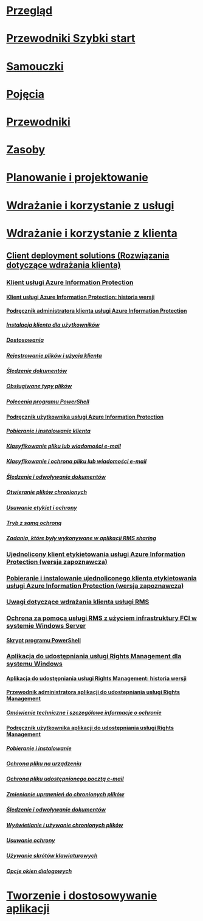 # [Przegląd](/azure/information-protection/what-is-information-protection)
# [Przewodniki Szybki start](/azure/information-protection/quickstart-viewpolicy)
# [Samouczki](/azure/information-protection/infoprotect-quick-start-tutorial)
# [Pojęcia](/azure/information-protection/overview-policy)
# [Przewodniki](/azure/information-protection/how-to-guides)
# [Zasoby](/azure/information-protection/faqs)
# [Planowanie i projektowanie](/azure/information-protection/deployment-roadmap)
# [Wdrażanie i korzystanie z usługi](/azure/information-protection/activate-service)
# [Wdrażanie i korzystanie z klienta](use-client.md)
## [Client deployment solutions (Rozwiązania dotyczące wdrażania klienta)](use-client.md)
### [Klient usługi Azure Information Protection](aip-client.md)
#### [Klient usługi Azure Information Protection: historia wersji](client-version-release-history.md)
#### [Podręcznik administratora klienta usługi Azure Information Protection](client-admin-guide.md)
##### [Instalacja klienta dla użytkowników](client-admin-guide-install.md)
##### [Dostosowania](client-admin-guide-customizations.md)
##### [Rejestrowanie plików i użycia klienta](client-admin-guide-files-and-logging.md)
##### [Śledzenie dokumentów](client-admin-guide-document-tracking.md)
##### [Obsługiwane typy plików](client-admin-guide-file-types.md)
##### [Polecenia programu PowerShell](client-admin-guide-powershell.md)
#### [Podręcznik użytkownika usługi Azure Information Protection](client-user-guide.md)
##### [Pobieranie i instalowanie klienta](install-client-app.md)
##### [Klasyfikowanie pliku lub wiadomości e-mail](client-classify.md)
##### [Klasyfikowanie i ochrona pliku lub wiadomości e-mail](client-classify-protect.md)
##### [Śledzenie i odwoływanie dokumentów](client-track-revoke.md)
##### [Otwieranie plików chronionych](client-view-use-files.md)
##### [Usuwanie etykiet i ochrony](client-remove-label-protection.md)
##### [Tryb z samą ochroną](client-protection-only-mode.md)
##### [Zadania, które były wykonywane w aplikacji RMS sharing](upgrade-client-app.md)
### [Ujednolicony klient etykietowania usługi Azure Information Protection (wersja zapoznawcza)](unifiedlabelingclient-version-release-history.md)
### [Pobieranie i instalowanie ujednoliconego klienta etykietowania usługi Azure Information Protection (wersja zapoznawcza)](install-unifiedlabelingclient-app.md)
### [Uwagi dotyczące wdrażania klienta usługi RMS](client-deployment-notes.md)
### [Ochrona za pomocą usługi RMS z użyciem infrastruktury FCI w systemie Windows Server](configure-fci.md)
#### [Skrypt programu PowerShell](fci-script.md)
### [Aplikacja do udostępniania usługi Rights Management dla systemu Windows](sharing-app-windows.md)
#### [Aplikacja do udostępniania usługi Rights Management: historia wersji](sharing-app-version-release-history.md)
#### [Przewodnik administratora aplikacji do udostępniania usługi Rights Management](sharing-app-admin-guide.md)
##### [Omówienie techniczne i szczegółowe informacje o ochronie](sharing-app-admin-guide-technical.md)
#### [Podręcznik użytkownika aplikacji do udostępniania usługi Rights Management](sharing-app-user-guide.md)
##### [Pobieranie i instalowanie](install-sharing-app.md)
##### [Ochrona pliku na urządzeniu](sharing-app-protect-in-place.md)
##### [Ochrona pliku udostępnionego pocztą e-mail](sharing-app-protect-by-email.md)
##### [Zmienianie uprawnień do chronionych plików](sharing-app-reprotect-files.md)
##### [Śledzenie i odwoływanie dokumentów](sharing-app-track-revoke.md)
##### [Wyświetlanie i używanie chronionych plików](sharing-app-view-use-files.md)
##### [Usuwanie ochrony](sharing-app-remove-protection.md)
##### [Używanie skrótów klawiaturowych](sharing-app-keyboard-shortcuts.md)
##### [Opcje okien dialogowych](sharing-app-dialog-box.md)
# [Tworzenie i dostosowywanie aplikacji](/azure/information-protection/develop/developers-guide)
